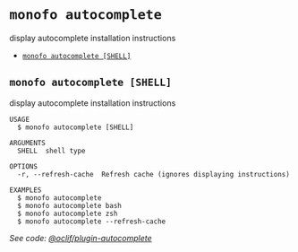 `monofo autocomplete`
=====================

display autocomplete installation instructions

* [`monofo autocomplete [SHELL]`](#monofo-autocomplete-shell)

## `monofo autocomplete [SHELL]`

display autocomplete installation instructions

```
USAGE
  $ monofo autocomplete [SHELL]

ARGUMENTS
  SHELL  shell type

OPTIONS
  -r, --refresh-cache  Refresh cache (ignores displaying instructions)

EXAMPLES
  $ monofo autocomplete
  $ monofo autocomplete bash
  $ monofo autocomplete zsh
  $ monofo autocomplete --refresh-cache
```

_See code: [@oclif/plugin-autocomplete](https://github.com/oclif/plugin-autocomplete/blob/v0.3.0/src/commands/autocomplete/index.ts)_
